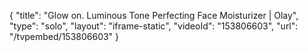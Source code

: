 {
    "title": "Glow on. Luminous Tone Perfecting Face Moisturizer | Olay",
    "type": "solo",
    "layout": "iframe-static",
    "videoId": "153806603",
    "url": "\/tvpembed\/153806603"
}